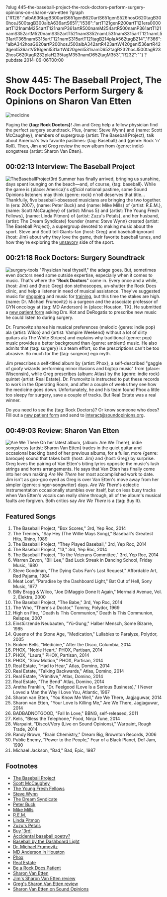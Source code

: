?slug 445-the-baseball-project-the-rock-doctors-perform-surgery-opinions-on-sharon-van-etten
?graph {"R126":"albA636tagB300artS651genB620artS651genS526hosG620tagB300hosJ500tagB300albA636artS651","I536":"artT121genR200artT121era0000artT121namM254artT121namP361artR500namM254artR500namP361artT121namS352artM520namS352artT521namS352namL531namS315artT121namL531artT365namS315artT121namS315artT121tagB214plaA562tagB214","F366":"albA342hosG620artP200hosJ500albA342artR423artW420genI536artR423genI536artV516genI531artW420genI531namD652tagR232hosJ500tagR232hosG620tagR232plaH235tagM353namD652tagM353","R232":""}
?pubdate 2014-06-06T00:00

# Show 445: The Baseball Project, The Rock Doctors Perform Surgery & Opinions on Sharon Van Etten

![medicine](//static.soundopinions.org/images/2014/rockdoc_web.jpg)

Paging the **{tag: Rock Doctors}**! Jim and Greg help a fellow physician find the perfect surgery soundtrack. Plus, {name: Steve Wynn} and {name: Scott McCaughey}, members of supergroup {artist: The Baseball Project}, talk about America's two favorite pastimes: {tag: Baseball} and {genre: Rock 'n' Roll}. Then, Jim and Greg review the new album from {genre: indie} songstress {artist: Sharon Van Etten}.

## 00:02:13 Interview: The Baseball Project
![TheBaseballProject3rd](//static.soundopinions.org/images/2014/TheBaseballProject3rd.jpg)
Summer has finally arrived, bringing us sunshine, days spent lounging on the beach—and, of course, {tag: baseball}. While the game is {place: America}'s *official* national pastime, some Sound Opinions listeners may think {genre: rock} n'roll deserves that title… Thankfully, five baseball-obsessed musicians are bringing the two together. In {era: 2007}, {name: Peter Buck} and {name: Mike Mills} of {artist: R.E.M.}, {name: Scott McCaughey} of {artist: Minus 5} and {artist: The Young Fresh Fellows}, {name: Linda Pitmon} of {artist: Zuzu's Petals}, and her husband, {artist: The Dream Syndicate} founder {name: Steve Wynn} created {artist: The Baseball Project}, a supergroup devoted to making music about the sport. Steve and Scott tell Giants-fan {host: Greg} and baseball-ignorant {host: Jim} about why they love the game, their favorite baseball tunes, and how they're exploring the [unsavory](http://lyrics.wikia.com/The_Baseball_Project:13) side of the sport.


## 00:21:18 Rock Doctors: Surgery Soundtrack
![surgery-tools](http://static.soundopinions.org/images/2014/surgery-tools.jpg)
"Physician heal thyself," the adage goes. But, sometimes even doctors need some outside expertise, especially when it comes to music. That's where the "**Rock Doctors**" come in. Every once and a while, {host: Jim} and {host: Greg} don stethoscopes, un-shutter the Rock Docs clinic, and help a listener in need of musical assistance. They've suggested music for [shopping](http://soundopinions.org/show/259/#rockdoctors) and music for [training](http://soundopinions.org/show/406/#rockdoctors), but this time the stakes are high. {name: Dr. Michael Frumovitz} is a surgeon and the associate professor of GYN oncology at {tag: MD Anderson} in {place: Houston, TX}. He submitted a [new patient form](http://www.soundopinions.org/rockdocsform.pdf) asking Drs. Kot and DeRogatis to prescribe new music he could listen to during surgery. 

Dr. Frumovitz shares his musical preferences (melodic {genre: indie pop} ala {artist: Wilco} and {artist: Vampire Weekend} without a lot of dirty guitars ala The White Stripes) and explains why traditional {genre: pop} music provides a better background than {genre: ambient} music. He also admits that {tag: surgery} is a team effort, so the prescriptions can't be too abrasive. So much for the {tag: surgeon} ego myth.

Jim prescribes a self-titled album by {artist: Phox}, a self-described "gaggle of goofy wizards performing minor illusions and bigtop music" from {place: Wisconsin}, while Greg prescribes {album: Atlas} by the {genre: indie rock} quintet {artist: Real Estate}. Dr. Frumovitz is instructed to put these records to work in the Operating Room, and after a couple of weeks they see how the medicine goes down. Unfortunately, he and his team found Phox a little too sleepy for surgery, save a couple of tracks. But Real Estate was a real winner.

Do you need to see the {tag: Rock Doctors}? Or know someone who does? Fill out a [new patient form](http://www.soundopinions.org/rockdocsform.pdf) and send to interact@soundopinions.org.

## 00:49:03 Review: Sharon Van Etten
![Are We There](https://upload.wikimedia.org/wikipedia/en/thumb/d/d2/AreWeThere.jpg/220px-AreWeThere.jpg "314263775/820969262")
On her latest album, {album: Are We There}, indie songstress {artist: Sharon Van Etten} trades in the quiet guitar and occasional backing band of her previous albums, for a fuller, more {genre: baroque} sound that takes both {host: Jim} and {host: Greg} by surprise. Greg loves the pairing of Van Etten's biting lyrics opposite the music's lush strings and horns arrangements. He says that Van Etten has finally come into her own  making *Are We There* her most accomplished work to date. Jim isn't as goo-goo eyed as Greg is over Van Etten's move away from her simpler {genre: singer-songwriter} days. *Are We There*'s eclectic instrumentation occasionally stumbles over itself, but on less busy tracks when Van Etten's vocals can really shine through, all of the album's musical faults are forgiven. Both critics say *Are We There* is a {tag: Buy It}. 


## Featured Songs
1. The Baseball Project, "Box Scores," 3rd, Yep Roc, 2014
1. The Treniers, "Say Hey (The Willie Mays Song)," Baseball's Greatest Hits, Rhino, 1989
1. The Baseball Project, "They Played Baseball," 3rd, Yep Roc, 2014
1. The Baseball Project, "13," 3rd, Yep Roc, 2014
1. The Baseball Project, "To the Veterans Committee," 3rd, Yep Roc, 2014
1. Warren Zevon, "Bill Lee," Bad Luck Streak in Dancing School, Friday Music, 1980
1. Steve Goodman, "The Dying Cubs Fan's Last Request," Affordable Art, Red Pajama, 1984
1. Meat Loaf, "Paradise by the Dashboard Light," Bat Out of Hell, Sony Music, 1977
1. Billy Bragg & Wilco, "Joe DiMaggio Done It Again," Mermaid Avenue, Vol. 2, Elektra, 2000
1. The Baseball Project, "The Babe," 3rd, Yep Roc, 2014
1. The Who, "There's a Doctor," Tommy, Polydor, 1969
1. High on Fire, "Death Is This Communion," Death Is This Communion, Relapse, 2007
1. Einstürzende Neubauten, "Yü-Gung," Halber Mensch, Some Bizarre, 1985
1. Queens of the Stone Age, "Medication," Lullabies to Paralyze, Polydor, 2005
1. Broken Bells, "Medicine," After the Disco, Columbia, 2014
1. PHOX, "Noble Heart," PHOX, Partisan, 2014
1. PHOX, "Laura," PHOX, Partisan, 2014
1. PHOX, "Slow Motion," PHOX, Partisan, 2014
1. Real Estate, "Had to Hear," Atlas, Domino, 2014
1. Real Estate, "Talking Backwards," Atlas, Domino, 2014
1. Real Estate, "Primitive," Atlas, Domino, 2014
1. Real Estate, "The Bend" Atlas, Domino, 2014
1. Aretha Franklin, "Dr. Feelgood (Love Is a Serious Business)," I Never Loved a Man the Way I Love You, Atlantic, 1967
1. Sharon van Etten, "You Know Me Well," Are We There, Jagjaguwar, 2014
1. Sharon van Etten, "Your Love Is Killing Me," Are We There, Jagjaguwar, 2014
1. BADBADNOTGOOD, "Fall In Love," BBNG, self-released, 2011
1. Kelis, "Bless the Telephone," Food, Ninja Tune, 2014
1. Warpaint, "Disco//Very (Live on Sound Opinions)," Warpaint, Rough Trade, 2014
1. Randy Brown, "Brain Chemistry," Dream Big, Brownton Records, 2006
1. Public Enemy, "Power to the People," Fear of a Black Planet, Def Jam, 1990
1. Michael Jackson, "Bad," Bad, Epic, 1987





## Footnotes
- [The Baseball Project](http://thebaseballproject.net/)
- [Scott McCaughey](http://www.allmusic.com/artist/scott-mccaughey-mn0000838503)
- [The Young Fresh Fellows](http://www.allmusic.com/artist/the-young-fresh-fellows-mn0000689768)
- [Steve Wynn](http://www.stevewynn.net/)
- [The Dream Syndicate](http://www.thedreamsyndicate.com/)
- [Peter Buck](http://www.allmusic.com/artist/peter-buck-mn0000319364)
- [Mike Mills](http://www.allmusic.com/artist/mike-mills-mn0000414895)
- [R.E.M.](http://www.allmusic.com/artist/rem-mn0000325459)
- [Linda Pitmon](http://www.allmusic.com/artist/linda-pitmon-mn0000830994)
- [Zuzu's Petals](http://www.allmusic.com/artist/zuzus-petals-mn0000231042)
- [Buy '3rd'](http://www.amazon.com/3rd-Baseball-Project/dp/B00IACUMFI/ref=sr_1_4?ie=UTF8&qid=1401905783&sr=8-4)
- [Accidental baseball poetry?](http://www.goodreads.com/book/show/3860.O_Holy_Cow_)
- [Baseball by the Dashboard Light](http://sports.espn.go.com/espn/page2/story?page=pearlman/070816)
- [Dr. Michael Frumovitz](http://faculty.mdanderson.org/Michael_Frumovitz/)
- [MD Anderson in Houston](http://www.mdanderson.org/about-us/index.html)
- [Phox](http://phoxband.com/)
- [Real Estate](http://www.realestatetheband.com/)
- [Be a Rock Docs Patient](http://www.soundopinions.org/rockdocsform.pdf)
- [Sharon Van Etten](http://www.sharonvanetten.com/)
- [Jim's Sharon Van Etten review](http://www.wbez.org/blogs/jim-derogatis/2014-05/sharon-van-etten-goes-baroque-110242)
- [Greg's Sharon Van Etten review](http://articles.chicagotribune.com/2012-02-08/entertainment/chi-sharon-van-etten-profile-sharon-van-etten-profiled-20120208_1_sharon-van-etten-songs-musicnow)
- [Sharon Van Etten on Sound Opinions](http://www.soundopinions.org/show/336/#sharonvanetten)
